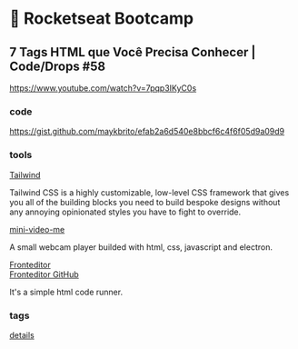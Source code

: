 # :rocket: Rocketseat Bootcamp

## 7 Tags HTML que Você Precisa Conhecer | Code/Drops #58

https://www.youtube.com/watch?v=7pqp3IKyC0s

### code

https://gist.github.com/maykbrito/efab2a6d540e8bbcf6c4f6f05d9a09d9

### tools

[Tailwind](https://tailwindcss.com/)  

Tailwind CSS is a highly customizable, low-level CSS framework that gives you all of the building blocks you need to build bespoke designs without any annoying opinionated styles you have to fight to override.  

[mini-video-me](https://github.com/maykbrito/mini-video-me)  

A small webcam player builded with html, css, javascript and electron.  

[Fronteditor](https://gracious-dijkstra-c585c3.netlify.app/)  
[Fronteditor GitHub](https://github.com/maykbrito/fronteditor)  

It's a simple html code runner.  

### tags

[details](https://developer.mozilla.org/en-US/docs/Web/HTML/Element/details)  

[]()  

[]()  

[]()  

[]()  

[]()  

[]()  